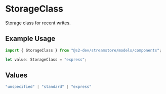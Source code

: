 # StorageClass

Storage class for recent writes.

## Example Usage

```typescript
import { StorageClass } from "@s2-dev/streamstore/models/components";

let value: StorageClass = "express";
```

## Values

```typescript
"unspecified" | "standard" | "express"
```